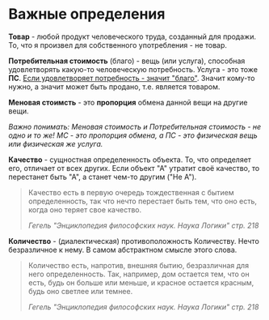 # Важные определения

**Товар** - любой продукт человеческого труда, созданный для продажи.
    То, что я произвел для собственного употребления - не товар.

**Потребительная стоимость** (благо) - вещь (или услуга), способная удовлетворять какую-то человеческую потребность. 
    Услуга - это тоже **ПС**. [Если удовлетворяет потребность - значит "благо"](https://www.esperanto.mv.ru/Marksismo/Kapital1/kapital1-01.html#p82:~:text=%D0%9F%D1%80%D0%B8%D1%80%D0%BE%D0%B4%D0%B0%20%D1%8D%D1%82%D0%B8%D1%85%20%D0%BF%D0%BE%D1%82%D1%80%D0%B5%D0%B1%D0%BD%D0%BE%D1%81%D1%82%D0%B5%D0%B9,%D0%BA%D0%B0%D0%BA%20%D1%81%D1%80%D0%B5%D0%B4%D1%81%D1%82%D0%B2%D0%BE%20%D0%BF%D1%80%D0%BE%D0%B8%D0%B7%D0%B2%D0%BE%D0%B4%D1%81%D1%82%D0%B2%D0%B0.). Значит кому-то нужно, а значит может быть продано, т.е. является товаром.

**Меновая стоимсть** - это **пропорция** обмена данной вещи на другие вещи.

*Важно понимать:* 
*Меновая стоимость и Потребительная стоимость - не одно и то же! МС - это пропорция обмена, а ПС - это физическая вещь или физическая же услуга.*

**Качество** - сущностная определенность объекта. То, что определяет его, отличает от всех других. Если объект "А" утратит своё качество, то перестанет быть "А", а станет чем-то другим ("Не А").

> Качество есть в первую очередь тождественная с бытием определенность, так что нечто перестает быть тем, что оно есть, когда оно теряет свое качество. 
> 
> *Гегель "Энциклопедия философских наук. Наука Логики" стр. 218*

**Количество** - (диалектическая) противоположность Количеству. Нечто безразличное к нему. В самом абстрактном смысле этого слова. 

> Количество есть, напротив, внешняя бытию, безразличная для него определенность. Так, например, дом остается тем, что он есть, будь он больше или меньше, и красное остается красным, будь оно светлее или темнее.
> 
> *Гегель "Энциклопедия философских наук. Наука Логики" стр. 218*